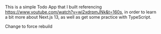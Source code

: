 This is a simple Todo App that I built referencing https://www.youtube.com/watch?v=wi2xdrpmJNk&t=160s, in order to learn a bit more about Next.js 13, as well as get some practice with TypeScript.

Change to force rebuild
